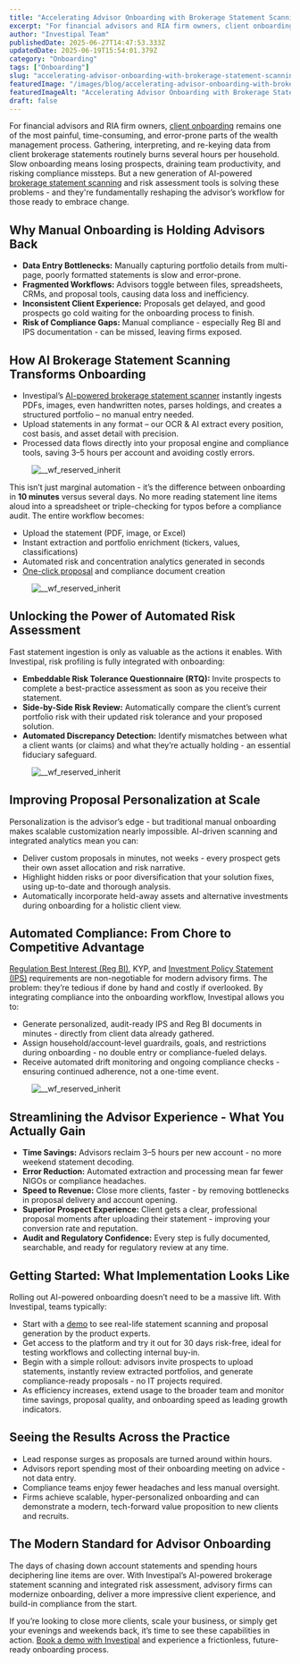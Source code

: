 ```yaml
---
title: "Accelerating Advisor Onboarding with Brokerage Statement Scanning Software and Risk Assessment Tools"
excerpt: "For financial advisors and RIA firm owners, client onboarding remains one of the most painful, time-consuming, and error-prone parts of the wealth management process."
author: "Investipal Team"
publishedDate: 2025-06-27T14:47:53.333Z
updatedDate: 2025-06-19T15:54:01.379Z
category: "Onboarding"
tags: ["Onboarding"]
slug: "accelerating-advisor-onboarding-with-brokerage-statement-scanning-software-and-risk-assessment-tools"
featuredImage: "/images/blog/accelerating-advisor-onboarding-with-brokerage-statement-scanning-software-and-risk-assessment-tools-img-0-8aa59633.png"
featuredImageAlt: "Accelerating Advisor Onboarding with Brokerage Statement Scanning Software and Risk Assessment Tools"
draft: false
---
```

<p id="">For financial advisors and RIA firm owners, <a href="/features/client-acquisition">client onboarding</a> remains one of the most painful, time-consuming, and error-prone parts of the wealth management process. Gathering, interpreting, and re-keying data from client brokerage statements routinely burns several hours per household. Slow onboarding means losing prospects, draining team productivity, and risking compliance missteps. But a new generation of AI-powered <a href="/features/automated-statement-scanner">brokerage statement scanning</a> and risk assessment tools is solving these problems - and they're fundamentally reshaping the advisor’s workflow for those ready to embrace change.</p><h2 id="">Why Manual Onboarding is Holding Advisors Back</h2><ul id=""><li id=""><strong id="">Data Entry Bottlenecks:</strong> Manually capturing portfolio details from multi-page, poorly formatted statements is slow and error-prone.</li><li id=""><strong id="">Fragmented Workflows:</strong> Advisors toggle between files, spreadsheets, CRMs, and proposal tools, causing data loss and inefficiency.</li><li id=""><strong id="">Inconsistent Client Experience:</strong> Proposals get delayed, and good prospects go cold waiting for the onboarding process to finish.</li><li id=""><strong id="">Risk of Compliance Gaps:</strong> Manual compliance - especially Reg BI and IPS documentation - can be missed, leaving firms exposed.</li></ul><h2 id="">How AI Brokerage Statement Scanning Transforms Onboarding</h2><ul id=""><li id="">Investipal’s <a href="/blog/how-ai-powered-brokerage-statement-scanning-is-transforming-compliance-trade-monitoring" id="">AI-powered brokerage statement scanner</a> instantly ingests PDFs, images, even handwritten notes, parses holdings, and creates a structured portfolio – no manual entry needed.</li><li id="">Upload statements in any format – our OCR & AI extract every position, cost basis, and asset detail with precision.</li><li id="">Processed data flows directly into your proposal engine and compliance tools, saving 3–5 hours per account and avoiding costly errors.</li></ul><figure class="w-richtext-figure-type-image w-richtext-align-fullwidth" style="max-width:2240px" data-rt-type="image" data-rt-align="fullwidth" data-rt-max-width="2240px"><div><img src="/images/blog/accelerating-advisor-onboarding-with-brokerage-statement-scanning-software-and-risk-assessment-tools__67c7308908c78582288cb9b1_Why_20Customer_20Acquisition_20Costs_20Are_20Rising_20for_20Financial_20Advisors_20_And_20What_20To_20Do_20About_20It__20_10_.png" loading="lazy" alt="__wf_reserved_inherit"></div></figure><p id="">This isn’t just marginal automation - it’s the difference between onboarding in <strong id="">10 minutes</strong> versus several days. No more reading statement line items aloud into a spreadsheet or triple-checking for typos before a compliance audit. The entire workflow becomes:</p><ul id=""><li id="">Upload the statement (PDF, image, or Excel)</li><li id="">Instant extraction and portfolio enrichment (tickers, values, classifications)</li><li id="">Automated risk and concentration analytics generated in seconds</li><li id=""><a href="/blog/how-to-automate-proposal-generation-and-shorten-sales-cycles-for-financial-advisors" id="">One-click proposal</a> and compliance document creation</li></ul><figure class="w-richtext-figure-type-image w-richtext-align-fullwidth" style="max-width:2048px" data-rt-type="image" data-rt-align="fullwidth" data-rt-max-width="2048px"><div><img src="/images/blog/accelerating-advisor-onboarding-with-brokerage-statement-scanning-software-and-risk-assessment-tools__67d33ff9b13b3e48365fb523_PRIVATE_20WEALTH_20MANAGEMENT.png" loading="lazy" alt="__wf_reserved_inherit"></div></figure><h2 id="">Unlocking the Power of Automated Risk Assessment</h2><p id="">Fast statement ingestion is only as valuable as the actions it enables. With Investipal, risk profiling is fully integrated with onboarding:</p><ul id=""><li id=""><strong id="">Embeddable Risk Tolerance Questionnaire (RTQ):</strong> Invite prospects to complete a best-practice assessment as soon as you receive their statement.</li><li id=""><strong id="">Side-by-Side Risk Review:</strong> Automatically compare the client’s current portfolio risk with their updated risk tolerance and your proposed solution.</li><li id=""><strong id="">Automated Discrepancy Detection:</strong> Identify mismatches between what a client wants (or claims) and what they’re actually holding - an essential fiduciary safeguard.</li></ul><figure class="w-richtext-figure-type-image w-richtext-align-fullwidth" style="max-width:2240px" data-rt-type="image" data-rt-align="fullwidth" data-rt-max-width="2240px"><div><img src="/images/blog/accelerating-advisor-onboarding-with-brokerage-statement-scanning-software-and-risk-assessment-tools__67e427017d376d221e46d672_Why_20Customer_20Acquisition_20Costs_20Are_20Rising_20for_20Financial_20Advisors_20_And_20What_20To_20Do_20About_20It__20_11_.png" loading="lazy" alt="__wf_reserved_inherit"></div></figure><h2 id="">Improving Proposal Personalization at Scale</h2><p id="">Personalization is the advisor’s edge - but traditional manual onboarding makes scalable customization nearly impossible. AI-driven scanning and integrated analytics mean you can:</p><ul id=""><li id="">Deliver custom proposals in minutes, not weeks - every prospect gets their own asset allocation and risk narrative.</li><li id="">Highlight hidden risks or poor diversification that your solution fixes, using up-to-date and thorough analysis.</li><li id="">Automatically incorporate held-away assets and alternative investments during onboarding for a holistic client view.</li></ul><h2 id="">Automated Compliance: From Chore to Competitive Advantage</h2><p id=""><a href="/features/regulation-best-interest-generator" id="">Regulation Best Interest (Reg BI)</a>, KYP, and <a href="/blog/investment-policy-statement-software-5-critical-features-every-financial-advisor-needs" id="">Investment Policy Statement (IPS)</a> requirements are non-negotiable for modern advisory firms. The problem: they’re tedious if done by hand and costly if overlooked. By integrating compliance into the onboarding workflow, Investipal allows you to:</p><ul id=""><li id="">Generate personalized, audit-ready IPS and Reg BI documents in minutes - directly from client data already gathered.</li><li id="">Assign household/account-level guardrails, goals, and restrictions during onboarding - no double entry or compliance-fueled delays.</li><li id="">Receive automated drift monitoring and ongoing compliance checks - ensuring continued adherence, not a one-time event.</li></ul><figure class="w-richtext-figure-type-image w-richtext-align-fullwidth" style="max-width:3358px" data-rt-type="image" data-rt-align="fullwidth" data-rt-max-width="3358px"><div><img src="/images/blog/accelerating-advisor-onboarding-with-brokerage-statement-scanning-software-and-risk-assessment-tools__6852fae0ceb4eda4f5565ee8_Screen_20Shot_202024-09-05_20at_204.11.37_20PM.png" loading="lazy" alt="__wf_reserved_inherit"></div></figure><h2 id="">Streamlining the Advisor Experience - What You Actually Gain</h2><ul id=""><li id=""><strong id="">Time Savings:</strong> Advisors reclaim 3–5 hours per new account - no more weekend statement decoding.</li><li id=""><strong id="">Error Reduction:</strong> Automated extraction and processing mean far fewer NIGOs or compliance headaches.</li><li id=""><strong id="">Speed to Revenue:</strong> Close more clients, faster - by removing bottlenecks in proposal delivery and account opening.</li><li id=""><strong id="">Superior Prospect Experience:</strong> Client gets a clear, professional proposal moments after uploading their statement - improving your conversion rate and reputation.</li><li id=""><strong id="">Audit and Regulatory Confidence:</strong> Every step is fully documented, searchable, and ready for regulatory review at any time.</li></ul><h2 id="">Getting Started: What Implementation Looks Like</h2><p id="">Rolling out AI-powered onboarding doesn’t need to be a massive lift. With Investipal, teams typically:</p><ul id=""><li id="">Start with a <a href="/book-a-demo" target="_blank" rel="noopener" id="">demo</a> to see real-life statement scanning and proposal generation by the product experts.</li><li id="">Get access to the platform and try it out for 30 days risk-free, ideal for testing workflows and collecting internal buy-in.</li><li id="">Begin with a simple rollout: advisors invite prospects to upload statements, instantly review extracted portfolios, and generate compliance-ready proposals - no IT projects required.</li><li id="">As efficiency increases, extend usage to the broader team and monitor time savings, proposal quality, and onboarding speed as leading growth indicators.</li></ul><h2 id="">Seeing the Results Across the Practice</h2><ul id=""><li id="">Lead response surges as proposals are turned around within hours.</li><li id="">Advisors report spending most of their onboarding meeting on advice - not data entry.</li><li id="">Compliance teams enjoy fewer headaches and less manual oversight.</li><li id="">Firms achieve scalable, hyper-personalized onboarding and can demonstrate a modern, tech-forward value proposition to new clients and recruits.</li></ul><h2 id="">The Modern Standard for Advisor Onboarding</h2><p id="">The days of chasing down account statements and spending hours deciphering line items are over. With Investipal’s AI-powered brokerage statement scanning and integrated risk assessment, advisory firms can modernize onboarding, deliver a more impressive client experience, and build-in compliance from the start.</p><p id="">If you’re looking to close more clients, scale your business, or simply get your evenings and weekends back, it’s time to see these capabilities in action. <a href="/book-a-demo" target="_blank" rel="noopener" id="">Book a demo with Investipal</a> and experience a frictionless, future-ready onboarding process.</p>